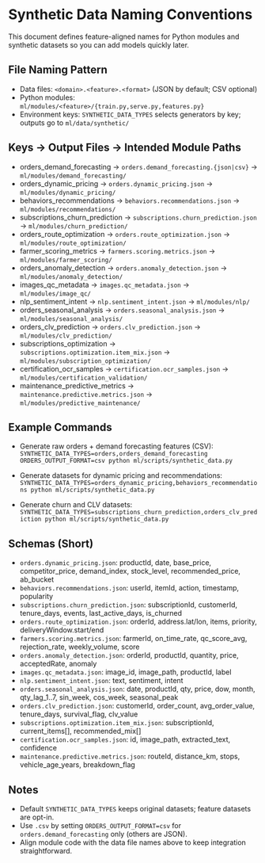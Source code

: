 # Synthetic Data Naming Conventions

This document defines feature-aligned names for Python modules and synthetic datasets so you can add models quickly later.

## File Naming Pattern

- Data files: `<domain>.<feature>.<format>` (JSON by default; CSV optional)
- Python modules: `ml/modules/<feature>/{train.py,serve.py,features.py}`
- Environment keys: `SYNTHETIC_DATA_TYPES` selects generators by key; outputs go to `ml/data/synthetic/`

## Keys → Output Files → Intended Module Paths

- orders_demand_forecasting → `orders.demand_forecasting.{json|csv}` → `ml/modules/demand_forecasting/`
- orders_dynamic_pricing → `orders.dynamic_pricing.json` → `ml/modules/dynamic_pricing/`
- behaviors_recommendations → `behaviors.recommendations.json` → `ml/modules/recommendations/`
- subscriptions_churn_prediction → `subscriptions.churn_prediction.json` → `ml/modules/churn_prediction/`
- orders_route_optimization → `orders.route_optimization.json` → `ml/modules/route_optimization/`
- farmer_scoring_metrics → `farmers.scoring.metrics.json` → `ml/modules/farmer_scoring/`
- orders_anomaly_detection → `orders.anomaly_detection.json` → `ml/modules/anomaly_detection/`
- images_qc_metadata → `images.qc_metadata.json` → `ml/modules/image_qc/`
- nlp_sentiment_intent → `nlp.sentiment_intent.json` → `ml/modules/nlp/`
- orders_seasonal_analysis → `orders.seasonal_analysis.json` → `ml/modules/seasonal_analysis/`
- orders_clv_prediction → `orders.clv_prediction.json` → `ml/modules/clv_prediction/`
- subscriptions_optimization → `subscriptions.optimization.item_mix.json` → `ml/modules/subscription_optimization/`
- certification_ocr_samples → `certification.ocr_samples.json` → `ml/modules/certification_validation/`
- maintenance_predictive_metrics → `maintenance.predictive.metrics.json` → `ml/modules/predictive_maintenance/`

## Example Commands

- Generate raw orders + demand forecasting features (CSV):
  `SYNTHETIC_DATA_TYPES=orders,orders_demand_forecasting ORDERS_OUTPUT_FORMAT=csv python ml/scripts/synthetic_data.py`

- Generate datasets for dynamic pricing and recommendations:
  `SYNTHETIC_DATA_TYPES=orders_dynamic_pricing,behaviors_recommendations python ml/scripts/synthetic_data.py`

- Generate churn and CLV datasets:
  `SYNTHETIC_DATA_TYPES=subscriptions_churn_prediction,orders_clv_prediction python ml/scripts/synthetic_data.py`

## Schemas (Short)

- `orders.dynamic_pricing.json`: productId, date, base_price, competitor_price, demand_index, stock_level, recommended_price, ab_bucket
- `behaviors.recommendations.json`: userId, itemId, action, timestamp, popularity
- `subscriptions.churn_prediction.json`: subscriptionId, customerId, tenure_days, events, last_active_days, is_churned
- `orders.route_optimization.json`: orderId, address.lat/lon, items, priority, deliveryWindow.start/end
- `farmers.scoring.metrics.json`: farmerId, on_time_rate, qc_score_avg, rejection_rate, weekly_volume, score
- `orders.anomaly_detection.json`: orderId, productId, quantity, price, acceptedRate, anomaly
- `images.qc_metadata.json`: image_id, image_path, productId, label
- `nlp.sentiment_intent.json`: text, sentiment, intent
- `orders.seasonal_analysis.json`: date, productId, qty, price, dow, month, qty_lag_1..7, sin_week, cos_week, seasonal_peak
- `orders.clv_prediction.json`: customerId, order_count, avg_order_value, tenure_days, survival_flag, clv_value
- `subscriptions.optimization.item_mix.json`: subscriptionId, current_items[], recommended_mix[]
- `certification.ocr_samples.json`: id, image_path, extracted_text, confidence
- `maintenance.predictive.metrics.json`: routeId, distance_km, stops, vehicle_age_years, breakdown_flag

## Notes

- Default `SYNTHETIC_DATA_TYPES` keeps original datasets; feature datasets are opt-in.
- Use `.csv` by setting `ORDERS_OUTPUT_FORMAT=csv` for `orders.demand_forecasting` only (others are JSON).
- Align module code with the data file names above to keep integration straightforward.